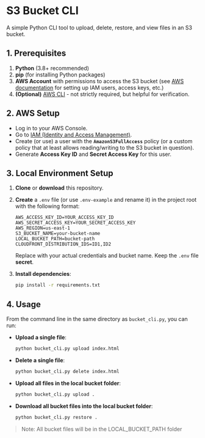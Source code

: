 # S3 Bucket CLI

A simple Python CLI tool to upload, delete, restore, and view files in an S3 bucket.

## 1. Prerequisites

1. **Python** (3.8+ recommended)
2. **pip** (for installing Python packages)
3. **AWS Account** with permissions to access the S3 bucket (see [AWS documentation](https://docs.aws.amazon.com/cli/latest/userguide/cli-chap-welcome.html) for setting up IAM users, access keys, etc.)
4. **(Optional)** [AWS CLI](https://docs.aws.amazon.com/cli/latest/userguide/getting-started-install.html) - not strictly required, but helpful for verification.

## 2. AWS Setup

- Log in to your AWS Console.
- Go to [IAM (Identity and Access Management)](https://console.aws.amazon.com/iam/home?region=us-east-1#/home).
- Create (or use) a user with the **`AmazonS3FullAccess`** policy (or a custom policy that at least allows reading/writing to the S3 bucket in question).
- Generate **Access Key ID** and **Secret Access Key** for this user.

## 3. Local Environment Setup

1. **Clone** or **download** this repository.
2. **Create** a `.env` file (or use `.env-example` and rename it) in the project root with the following format:

    ```text
    AWS_ACCESS_KEY_ID=YOUR_ACCESS_KEY_ID
    AWS_SECRET_ACCESS_KEY=YOUR_SECRET_ACCESS_KEY
    AWS_REGION=us-east-1
    S3_BUCKET_NAME=your-bucket-name
    LOCAL_BUCKET_PATH=bucket-path
    CLOUDFRONT_DISTRIBUTION_IDS=ID1,ID2
    ```

   Replace with your actual credentials and bucket name. Keep the `.env` file **secret**.

3. **Install dependencies**:

    ```bash
    pip install -r requirements.txt
    ```

## 4. Usage

From the command line in the same directory as `bucket_cli.py`, you can run:

- **Upload a single file**:
  ```bash
  python bucket_cli.py upload index.html
  ```

- **Delete a single file**:
  ```bash
  python bucket_cli.py delete index.html
  ```

- **Upload all files in the local bucket folder**:
  ```bash
  python bucket_cli.py upload .
  ```

- **Download all bucket files into the local bucket folder**:
  ```bash
  python bucket_cli.py restore .
  ```

> Note: All bucket files will be in the LOCAL_BUCKET_PATH folder
